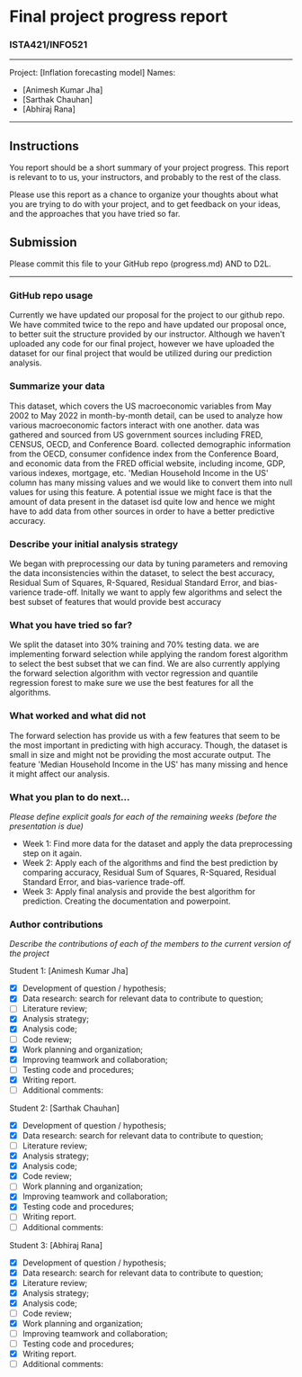 # Final project progress report
### ISTA421/INFO521

-------

Project: [Inflation forecasting model]
Names:
- [Animesh Kumar Jha]
- [Sarthak Chauhan]    
- [Abhiraj Rana] 
-------


## Instructions

You report should be a short summary of your project progress. This report is relevant to to us, your instructors, and probably to the rest of the class.

Please use this report as a chance to organize your thoughts about what you are trying to do with your project, and to get feedback on your ideas, and the approaches that you have tried so far.

## Submission

Please commit this file to your GitHub repo (progress.md) AND to D2L.


-------

### GitHub repo usage
Currently we have updated our proposal for the project to our github repo. We have commited twice to the repo and have updated our proposal once, to better suit the structure provided by our instructor.
Although we haven't uploaded any code for our final project, however we have uploaded the dataset for our final project that would be utilized during our prediction analysis.


### Summarize your data
This dataset, which covers the US macroeconomic variables from May 2002 to May 2022 in month-by-month detail, can be used to analyze how various macroeconomic factors interact with one another.
data was gathered and sourced from US government sources including FRED, CENSUS, OECD, and Conference Board.
collected demographic information from the OECD, consumer confidence index from the Conference Board, and economic data from the FRED official website, including income, GDP, various indexes, mortgage, etc. 
'Median Household Income in the US' column has many missing values and we would like to convert them into null values for using this feature.
A potential issue we might face is that the amount of data present in the dataset isd quite low and hence we might have to add data from other sources in order to have a better predictive accuracy.



### Describe your initial analysis strategy
We began with preprocessing our data by tuning parameters and removing the data inconsistencies within the dataset, to select the best accuracy, Residual Sum of Squares, R-Squared, Residual Standard Error, and bias-varience trade-off. 
Initally we want to apply few algorithms and select the best subset of features that would provide best accuracy


### What you have tried so far?
We split the dataset into 30% training and 70% testing data. we are implementing forward selection while applying the random forest algorithm to select the best subset that we can find. We are also currently applying the forward selection algorithm with vector regression and quantile regression forest to make sure we use the best features for all the algorithms.


### What worked and what did not
The forward selection has provide us with a few features that seem to be the most important in predicting with high accuracy. Though, the dataset is small in size and might not be providing the most accurate output. The feature 'Median Household Income in the US' has many missing and hence it might affect our analysis.


### What you plan to do next...
_Please define explicit goals for each of the remaining weeks (before the presentation is due)_

- Week 1: Find more data for the dataset and apply the data preprocessing step on it again. 
- Week 2: Apply each of the algorithms and find the best prediction by comparing accuracy, Residual Sum of Squares, R-Squared, Residual Standard Error, and bias-varience trade-off.
- Week 3: Apply final analysis and provide the best algorithm for prediction. Creating the documentation and powerpoint. 

### Author contributions
_Describe the contributions of each of the members to the current version of the project_


Student 1: [Animesh Kumar Jha]
- [X] Development of question / hypothesis;
- [X] Data research: search for relevant data to contribute to question;
- [ ] Literature review;
- [X] Analysis strategy;
- [X] Analysis code;
- [ ] Code review;
- [X] Work planning and organization;
- [X] Improving teamwork and collaboration;
- [ ] Testing code and procedures;
- [X] Writing report.
- [ ] Additional comments:

Student 2: [Sarthak Chauhan]
- [X] Development of question / hypothesis;
- [X] Data research: search for relevant data to contribute to question;
- [ ] Literature review;
- [X] Analysis strategy;
- [X] Analysis code;
- [X] Code review;
- [ ] Work planning and organization;
- [X] Improving teamwork and collaboration;
- [X] Testing code and procedures;
- [ ] Writing report.
- [ ] Additional comments:

Student 3: [Abhiraj Rana]
- [X] Development of question / hypothesis;
- [X] Data research: search for relevant data to contribute to question;
- [X] Literature review;
- [X] Analysis strategy;
- [X] Analysis code;
- [ ] Code review;
- [X] Work planning and organization;
- [ ] Improving teamwork and collaboration;
- [ ] Testing code and procedures;
- [X] Writing report.
- [ ] Additional comments:
